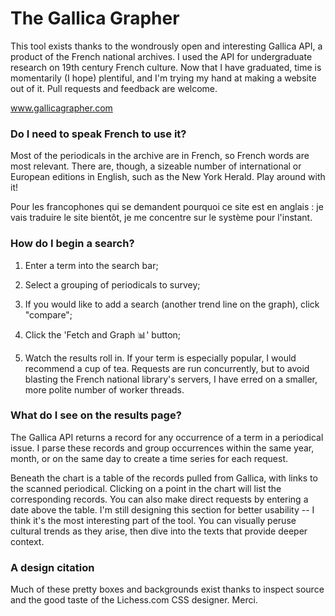 # The Gallica Grapher

This tool exists thanks to the wondrously open and interesting Gallica API,
a product of the French national archives. I used the API for undergraduate research on
19th century French culture. Now that I have
graduated, time is momentarily (I hope) plentiful, and I'm trying my hand at making a website out of it. Pull requests and feedback are welcome. 

www.gallicagrapher.com

### Do I need to speak French to use it?

Most of the periodicals in the archive are in French, so French words are most relevant. There are, though, a sizeable number of international or 
European editions in English, such as the New York Herald. Play around with it!  

Pour les francophones qui se demandent pourquoi ce site est en anglais : je vais traduire le site bientôt, je me concentre sur le système pour l'instant.


### How do I begin a search?  

1. Enter a term into the search bar;  


2. Select a grouping of periodicals to survey;
3. If you would like to add a search (another trend line on the graph), click "compare";
3. Click the 'Fetch and Graph 📊' button;
4. Watch the results roll in. If your term is especially popular, I would recommend a cup of tea. Requests are run concurrently, but to avoid 
blasting the French national library's servers, I have erred on a smaller, more polite number of worker threads.

### What do I see on the results page?

The Gallica API returns a record for any occurrence of a term in a periodical issue. I parse these records
and group occurrences within the same year, month, or on the same day to create a time series for each request.  

Beneath the chart is a table of the records pulled from Gallica, with links to the scanned periodical. Clicking on
a point in the chart will list the corresponding records. You can also make direct requests by entering
a date above the table. I'm still designing this section for better usability -- I think it's the most
interesting part of the tool. You can visually peruse cultural trends as they arise, then dive into the texts that 
provide deeper context.

### A design citation

Much of these pretty boxes and backgrounds exist thanks to inspect source and the good taste of the Lichess.com CSS designer. Merci.
